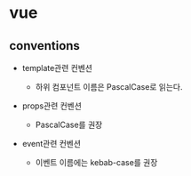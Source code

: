 # vue

## conventions

- template관련 컨벤션
  - 하위 컴포넌트 이름은 PascalCase로 읽는다.

- props관련 컨벤션
  - PascalCase를 권장
- event관련 컨벤션
  - 이벤트 이름에는 kebab-case를 권장

